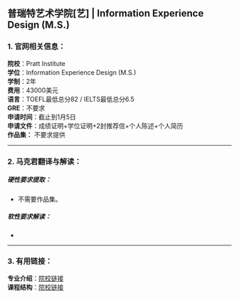 ## 普瑞特艺术学院[艺] | Information Experience Design (M.S.)


### 1. 官网相关信息：

**院校**：Pratt Institute  
**学位**：Information Experience Design (M.S.)   
**学制**：2年  
**费用**：43000美元  
**语言**：TOEFL最低总分82 / IELTS最低总分6.5  
**GRE**：不要求    
**申请时间**：截止到1月5日  
**申请文件**：成绩证明+学位证明+2封推荐信+个人陈述+个人简历  
**作品集：** 不要求提供  


---


### 2. 马克君翻译与解读：

##### 硬性要求提取：
- 不需要作品集。


##### 软性要求解读：
- 

---


### 3. 有用链接：

**专业介绍**：[院校链接](https://www.pratt.edu/academics/information/degrees/information-experience-design-ms/)  
**课程结构**：[院校链接](https://www.pratt.edu/academics/information/degrees/information-experience-design-ms/)
